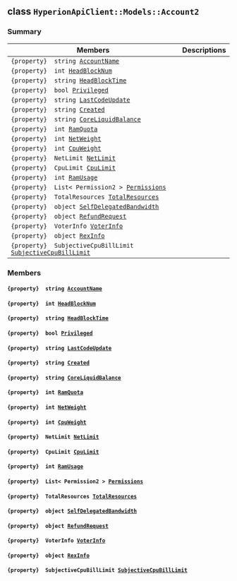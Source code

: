## class `HyperionApiClient::Models::Account2` 

### Summary

 Members                        | Descriptions                                
--------------------------------|---------------------------------------------
`{property}  string `[`AccountName`](#class_hyperion_api_client_1_1_models_1_1_account2_1a635084e524fbb2366267e7f5ddc82780) | 
`{property}  int `[`HeadBlockNum`](#class_hyperion_api_client_1_1_models_1_1_account2_1ae61ad45234cb8dcc35ff8a31433ed5ac) | 
`{property}  string `[`HeadBlockTime`](#class_hyperion_api_client_1_1_models_1_1_account2_1a26d6b0b999bfc52a7ea1d2269de7deba) | 
`{property}  bool `[`Privileged`](#class_hyperion_api_client_1_1_models_1_1_account2_1a03796981b164fcad7024cfedb144e377) | 
`{property}  string `[`LastCodeUpdate`](#class_hyperion_api_client_1_1_models_1_1_account2_1afb86da226e41de7294730e30f6228008) | 
`{property}  string `[`Created`](#class_hyperion_api_client_1_1_models_1_1_account2_1aac5ade3ed179e571581e042300662b32) | 
`{property}  string `[`CoreLiquidBalance`](#class_hyperion_api_client_1_1_models_1_1_account2_1abf85a84c59a5cf9ef35189882d659be8) | 
`{property}  int `[`RamQuota`](#class_hyperion_api_client_1_1_models_1_1_account2_1aa1fe19ba0030723a5fda0dc7f2de5448) | 
`{property}  int `[`NetWeight`](#class_hyperion_api_client_1_1_models_1_1_account2_1a2800cefa44c5cfe323bb4a8de509fc7c) | 
`{property}  int `[`CpuWeight`](#class_hyperion_api_client_1_1_models_1_1_account2_1aba4e399620c429c6679b7e6c72771a4a) | 
`{property}  NetLimit `[`NetLimit`](#class_hyperion_api_client_1_1_models_1_1_account2_1ae2c64ed444eac284c26080abbec188c4) | 
`{property}  CpuLimit `[`CpuLimit`](#class_hyperion_api_client_1_1_models_1_1_account2_1af602f3cb6504ea9119f39abeb97c55d9) | 
`{property}  int `[`RamUsage`](#class_hyperion_api_client_1_1_models_1_1_account2_1a19ab438f8f4bd685597db98ba874d794) | 
`{property}  List< Permission2 > `[`Permissions`](#class_hyperion_api_client_1_1_models_1_1_account2_1a60230506b7ff3655cc9d367c727f627b) | 
`{property}  TotalResources `[`TotalResources`](#class_hyperion_api_client_1_1_models_1_1_account2_1ae17043cf9117f1f57b518503e494ee17) | 
`{property}  object `[`SelfDelegatedBandwidth`](#class_hyperion_api_client_1_1_models_1_1_account2_1a8b5ad16d10efff2e21a1062559fe23f8) | 
`{property}  object `[`RefundRequest`](#class_hyperion_api_client_1_1_models_1_1_account2_1ac7b8c6b990f043231c4b641e1c7919f9) | 
`{property}  VoterInfo `[`VoterInfo`](#class_hyperion_api_client_1_1_models_1_1_account2_1a7d25b04cb528b0664c2942596e32fa12) | 
`{property}  object `[`RexInfo`](#class_hyperion_api_client_1_1_models_1_1_account2_1ac0e2e6e8e04ca703120929926fe36304) | 
`{property}  SubjectiveCpuBillLimit `[`SubjectiveCpuBillLimit`](#class_hyperion_api_client_1_1_models_1_1_account2_1a4df633617c0f987a81678981e090a922) | 

### Members

#### `{property}  string `[`AccountName`](#class_hyperion_api_client_1_1_models_1_1_account2_1a635084e524fbb2366267e7f5ddc82780) 

#### `{property}  int `[`HeadBlockNum`](#class_hyperion_api_client_1_1_models_1_1_account2_1ae61ad45234cb8dcc35ff8a31433ed5ac) 

#### `{property}  string `[`HeadBlockTime`](#class_hyperion_api_client_1_1_models_1_1_account2_1a26d6b0b999bfc52a7ea1d2269de7deba) 

#### `{property}  bool `[`Privileged`](#class_hyperion_api_client_1_1_models_1_1_account2_1a03796981b164fcad7024cfedb144e377) 

#### `{property}  string `[`LastCodeUpdate`](#class_hyperion_api_client_1_1_models_1_1_account2_1afb86da226e41de7294730e30f6228008) 

#### `{property}  string `[`Created`](#class_hyperion_api_client_1_1_models_1_1_account2_1aac5ade3ed179e571581e042300662b32) 

#### `{property}  string `[`CoreLiquidBalance`](#class_hyperion_api_client_1_1_models_1_1_account2_1abf85a84c59a5cf9ef35189882d659be8) 

#### `{property}  int `[`RamQuota`](#class_hyperion_api_client_1_1_models_1_1_account2_1aa1fe19ba0030723a5fda0dc7f2de5448) 

#### `{property}  int `[`NetWeight`](#class_hyperion_api_client_1_1_models_1_1_account2_1a2800cefa44c5cfe323bb4a8de509fc7c) 

#### `{property}  int `[`CpuWeight`](#class_hyperion_api_client_1_1_models_1_1_account2_1aba4e399620c429c6679b7e6c72771a4a) 

#### `{property}  NetLimit `[`NetLimit`](#class_hyperion_api_client_1_1_models_1_1_account2_1ae2c64ed444eac284c26080abbec188c4) 

#### `{property}  CpuLimit `[`CpuLimit`](#class_hyperion_api_client_1_1_models_1_1_account2_1af602f3cb6504ea9119f39abeb97c55d9) 

#### `{property}  int `[`RamUsage`](#class_hyperion_api_client_1_1_models_1_1_account2_1a19ab438f8f4bd685597db98ba874d794) 

#### `{property}  List< Permission2 > `[`Permissions`](#class_hyperion_api_client_1_1_models_1_1_account2_1a60230506b7ff3655cc9d367c727f627b) 

#### `{property}  TotalResources `[`TotalResources`](#class_hyperion_api_client_1_1_models_1_1_account2_1ae17043cf9117f1f57b518503e494ee17) 

#### `{property}  object `[`SelfDelegatedBandwidth`](#class_hyperion_api_client_1_1_models_1_1_account2_1a8b5ad16d10efff2e21a1062559fe23f8) 

#### `{property}  object `[`RefundRequest`](#class_hyperion_api_client_1_1_models_1_1_account2_1ac7b8c6b990f043231c4b641e1c7919f9) 

#### `{property}  VoterInfo `[`VoterInfo`](#class_hyperion_api_client_1_1_models_1_1_account2_1a7d25b04cb528b0664c2942596e32fa12) 

#### `{property}  object `[`RexInfo`](#class_hyperion_api_client_1_1_models_1_1_account2_1ac0e2e6e8e04ca703120929926fe36304) 

#### `{property}  SubjectiveCpuBillLimit `[`SubjectiveCpuBillLimit`](#class_hyperion_api_client_1_1_models_1_1_account2_1a4df633617c0f987a81678981e090a922) 

